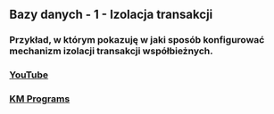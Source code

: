 ## Bazy danych - 1 - Izolacja transakcji

### Przykład, w którym pokazuję w jaki sposób konfigurować mechanizm izolacji transakcji współbieżnych.

### [YouTube](https://www.youtube.com/watch?v=hJ_p3RrLfDw&list=PLCXqHvi_kahwJgjV4ZkfUpjjEQfoxBsCQ&index=1)
### [KM Programs](https://km-programs.pl/)
